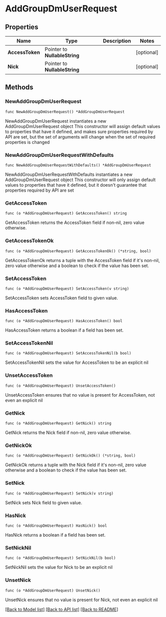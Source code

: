 # AddGroupDmUserRequest

## Properties

Name | Type | Description | Notes
------------ | ------------- | ------------- | -------------
**AccessToken** | Pointer to **NullableString** |  | [optional] 
**Nick** | Pointer to **NullableString** |  | [optional] 

## Methods

### NewAddGroupDmUserRequest

`func NewAddGroupDmUserRequest() *AddGroupDmUserRequest`

NewAddGroupDmUserRequest instantiates a new AddGroupDmUserRequest object
This constructor will assign default values to properties that have it defined,
and makes sure properties required by API are set, but the set of arguments
will change when the set of required properties is changed

### NewAddGroupDmUserRequestWithDefaults

`func NewAddGroupDmUserRequestWithDefaults() *AddGroupDmUserRequest`

NewAddGroupDmUserRequestWithDefaults instantiates a new AddGroupDmUserRequest object
This constructor will only assign default values to properties that have it defined,
but it doesn't guarantee that properties required by API are set

### GetAccessToken

`func (o *AddGroupDmUserRequest) GetAccessToken() string`

GetAccessToken returns the AccessToken field if non-nil, zero value otherwise.

### GetAccessTokenOk

`func (o *AddGroupDmUserRequest) GetAccessTokenOk() (*string, bool)`

GetAccessTokenOk returns a tuple with the AccessToken field if it's non-nil, zero value otherwise
and a boolean to check if the value has been set.

### SetAccessToken

`func (o *AddGroupDmUserRequest) SetAccessToken(v string)`

SetAccessToken sets AccessToken field to given value.

### HasAccessToken

`func (o *AddGroupDmUserRequest) HasAccessToken() bool`

HasAccessToken returns a boolean if a field has been set.

### SetAccessTokenNil

`func (o *AddGroupDmUserRequest) SetAccessTokenNil(b bool)`

 SetAccessTokenNil sets the value for AccessToken to be an explicit nil

### UnsetAccessToken
`func (o *AddGroupDmUserRequest) UnsetAccessToken()`

UnsetAccessToken ensures that no value is present for AccessToken, not even an explicit nil
### GetNick

`func (o *AddGroupDmUserRequest) GetNick() string`

GetNick returns the Nick field if non-nil, zero value otherwise.

### GetNickOk

`func (o *AddGroupDmUserRequest) GetNickOk() (*string, bool)`

GetNickOk returns a tuple with the Nick field if it's non-nil, zero value otherwise
and a boolean to check if the value has been set.

### SetNick

`func (o *AddGroupDmUserRequest) SetNick(v string)`

SetNick sets Nick field to given value.

### HasNick

`func (o *AddGroupDmUserRequest) HasNick() bool`

HasNick returns a boolean if a field has been set.

### SetNickNil

`func (o *AddGroupDmUserRequest) SetNickNil(b bool)`

 SetNickNil sets the value for Nick to be an explicit nil

### UnsetNick
`func (o *AddGroupDmUserRequest) UnsetNick()`

UnsetNick ensures that no value is present for Nick, not even an explicit nil

[[Back to Model list]](../README.md#documentation-for-models) [[Back to API list]](../README.md#documentation-for-api-endpoints) [[Back to README]](../README.md)


